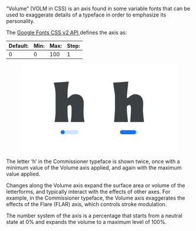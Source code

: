 
“Volume” (VOLM in CSS) is an axis found in some variable fonts that can be used to exaggerate details of a typeface in order to emphasize its personality.

The [Google Fonts CSS v2 API ](https://developers.google.com/fonts/docs/css2) defines the axis as:

| Default: | Min: | Max: | Step: |
| --- | --- | --- | --- |
| 0 | 0 | 100 | 1 |

<figure>

![An image showing two type specimens, each with an axis slider underneath. The specimen on the left shows the effects of the axis’ lowest value. The specimen on the right shows the effects of the axis’ highest value.](images/thumbnail.svg)

</figure>

<figcaption>The letter ‘h’ in the Commissioner typeface is shown twice, once with a minimum value of the Volume axis applied, and again with the maximum value applied.</figcaption>

Changes along the Volume axis expand the surface area or volume of the letterforms, and typically interact with the effects of other axes. For example, in the Commissioner typeface, the Volume axis exaggerates the effects of the Flare (FLAR) axis, which controls stroke modulation.

The number system of the axis is a percentage that starts from a neutral state at 0% and expands the volume to a maximum level of 100%.